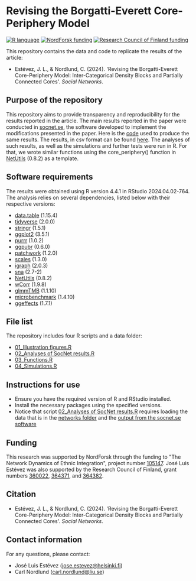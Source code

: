 # Revising the Borgatti-Everett Core-Periphery Model

[![R language](https://img.shields.io/badge/language-R-blue)](https://www.r-project.org/)
[![NordForsk funding](https://img.shields.io/badge/funding-NordForsk-green)](https://www.nordforsk.org/projects/network-dynamics-ethnic-integration)
[![Research Council of Finland funding](https://img.shields.io/badge/funding-Research_Council_of_Finland-green)](https://research.fi/en/results/funding/81442)

This repository contains the data and code to replicate the results of the article:
- Estévez, J. L., & Nordlund, C. (2024). 'Revising the Borgatti-Everett Core-Periphery Model: Inter-Categorical Density Blocks and Partially Connected Cores'. _Social Networks_.

## Purpose of the repository

This repository aims to provide transparency and reproducibility for the results reported in the article.
The main results reported in the paper were conducted in [socnet.se](https://socnet.se/), the software developed to implement the modifications presented in the paper.
Here is the [code](https://github.com/joseluisesna/Borgatti-Everett_core-periphery_model_revision/blob/main/socnet%20script.txt) used to produce the same results. The results, in csv format can be found [here](https://github.com/joseluisesna/Borgatti-Everett_core-periphery_model_revision/blob/main/socnet%20output.csv). The analyses of such results, as well as the simulations and further tests were run in R. For that, we wrote similar functions using the core_periphery() function in [NetUtils](https://schochastics.github.io/netUtils/) (0.8.2) as a template.

## Software requirements

The results were obtained using R version 4.4.1 in RStudio 2024.04.02-764. 
The analysis relies on several dependencies, listed below with their respective versions:
- [data.table](https://rdatatable.gitlab.io/data.table/) (1.15.4)
- [tidyverse](https://www.tidyverse.org/) (2.0.0)
- [stringr](https://stringr.tidyverse.org/) (1.5.1)
- [ggplot2](https://ggplot2.tidyverse.org/) (3.5.1)
- [purrr](https://purrr.tidyverse.org/) (1.0.2)
- [ggpubr](https://rpkgs.datanovia.com/ggpubr/) (0.6.0)
- [patchwork](https://patchwork.data-imaginist.com/) (1.2.0)
- [scales](https://scales.r-lib.org/) (1.3.0)
- [igraph](https://r.igraph.org/) (2.0.3)
- [sna](https://cran.r-project.org/web/packages/sna/index.html) (2.7-2)
- [NetUtils](https://schochastics.github.io/netUtils/) (0.8.2)
- [wCorr](https://cran.r-project.org/web/packages/wCorr/index.html) (1.9.8)
- [glmmTMB](https://cran.r-project.org/web/packages/glmmTMB/index.html) (1.1.10)
- [microbenchmark](https://cran.r-project.org/web/packages/microbenchmark/index.html) (1.4.10)
- [ggeffects](https://strengejacke.github.io/ggeffects/) (1.7.1)

## File list

The repository includes four R scripts and a data folder:
- [01_Illustration figures.R](https://github.com/joseluisesna/Borgatti-Everett_core-periphery_model_revision/blob/main/01_Illustration%20figures.R)
- [02_Analyses of SocNet results.R](https://github.com/joseluisesna/Borgatti-Everett_core-periphery_model_revision/blob/main/02_Analyses%20of%20SocNet%20results.R)
- [03_Functions.R](https://github.com/joseluisesna/Borgatti-Everett_core-periphery_model_revision/blob/main/03_Functions.R)
- [04_Simulations.R](https://github.com/joseluisesna/Borgatti-Everett_core-periphery_model_revision/blob/main/04_Simulations.R) 

## Instructions for use

- Ensure you have the required version of R and RStudio installed.
- Install the necessary packages using the specified versions.
- Notice that script [02_Analyses of SocNet results.R](https://github.com/joseluisesna/Borgatti-Everett_core-periphery_model_revision/blob/main/02_Analyses%20of%20SocNet%20results.R) requires loading the data that is in the [networks folder](https://github.com/joseluisesna/Borgatti-Everett_core-periphery_model_revision/tree/main/networks) and the [output from the socnet.se software](https://github.com/joseluisesna/Borgatti-Everett_core-periphery_model_revision/blob/main/socnet%20output.csv)

## Funding

This research was supported by NordForsk through the funding to "The Network Dynamics of Ethnic Integration", project number [105147](https://www.nordforsk.org/projects/network-dynamics-ethnic-integration). 
José Luis Estévez was also supported by the Research Council of Finland, grant numbers 
[360022](https://research.fi/en/results/funding/81442),
[364371](https://research.fi/en/results/funding/81099), and
[364382](https://research.fi/en/results/funding/81092).

## Citation

- Estévez, J. L., & Nordlund, C. (2024). 'Revising the Borgatti-Everett Core-Periphery Model: Inter-Categorical Density Blocks and Partially Connected Cores'. _Social Networks_.

## Contact information

For any questions, please contact:
- José Luis Estévez (jose.estevez@helsinki.fi)
- Carl Nordlund (carl.nordlund@liu.se)
